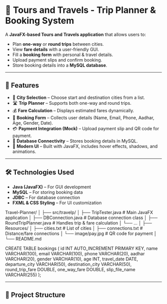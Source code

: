 # 🧳 Tours and Travels - Trip Planner & Booking System

A **JavaFX-based Tours and Travels application** that allows users to:
- Plan **one-way** or **round trips** between cities.
- View **fare details** with a user-friendly GUI.
- Fill a **booking form** with personal & travel details.
- Upload payment slips and confirm booking.
- Store booking details into a **MySQL database**.

---

## 🚀 Features
- 🎯 **City Selection** – Choose start and destination cities from a list.
- 🛣 **Trip Planner** – Supports both one-way and round trips.
- 💰 **Fare Calculation** – Displays estimated fares dynamically.
- 📝 **Booking Form** – Collects user details (Name, Email, Phone, Aadhar, Age, Gender, Date).
- 💳 **Payment Integration (Mock)** – Upload payment slip and QR code for payment.
- 💾 **Database Connectivity** – Stores booking details in MySQL.
- 🎨 **Modern UI** – Built with JavaFX, includes hover effects, shadows, and animations.

---

## 🛠️ Technologies Used
- **Java (JavaFX)** – For GUI development
- **MySQL** – For storing booking data
- **JDBC** – For database connection
- **FXML & CSS Styling** – For UI customization


Travel-Planner/
│
├── src/travelp/
│ ├── TripTester.java # Main JavaFX application
│ ├── DBConnection.java # Database connection class
│ ├── RoundTripPlanner.java # Handles trip & fare calculation
│ └── ...
│
├── Resources/
│ ├── cities.txt # List of cities
│ ├── connections.txt # Distance/fare connections
│ └── image/pay.jpg # QR code for payment
│
└── README.md


CREATE TABLE bookings (
    id INT AUTO_INCREMENT PRIMARY KEY,
    name VARCHAR(100),
    email VARCHAR(100),
    phone VARCHAR(20),
    aadhar VARCHAR(20),
    gender VARCHAR(10),
    age INT,
    travel_date DATE,
    departure_city VARCHAR(50),
    destination_city VARCHAR(50),
    round_trip_fare DOUBLE,
    one_way_fare DOUBLE,
    slip_file_name VARCHAR(255)
);

---

## 📂 Project Structure
